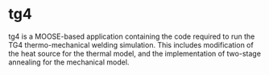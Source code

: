 tg4
=====

tg4 is a MOOSE-based application containing the code required to run the TG4 thermo-mechanical welding simulation. This includes modification of the heat source for the thermal model, and the implementation of two-stage annealing for the mechanical model.
